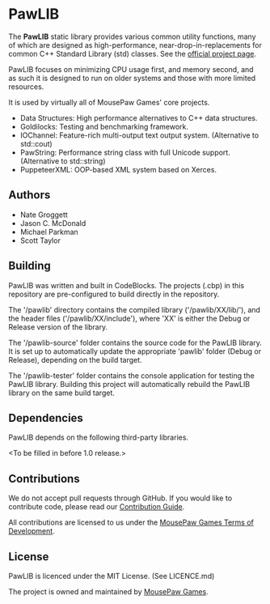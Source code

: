 PawLIB
=====================

The **PawLIB** static library provides various common utility functions,
many of which are designed as high-performance, near-drop-in-replacements
for common C++ Standard Library (std) classes. See the [official project page][1].

PawLIB focuses on minimizing CPU usage first, and memory second, and as
such it is designed to run on older systems and those with more limited
resources.

It is used by virtually all of MousePaw Games' core projects.

 - Data Structures: High performance alternatives to C++ data structures.
 - Goldilocks: Testing and benchmarking framework.
 - IOChannel: Feature-rich multi-output text output system. (Alternative to std::cout)
 - PawString: Performance string class with full Unicode support. (Alternative to std::string)
 - PuppeteerXML: OOP-based XML system based on Xerces.

Authors
-------------
 - Nate Groggett
 - Jason C. McDonald
 - Michael Parkman
 - Scott Taylor

Building
-------------
PawLIB was written and built in CodeBlocks. The projects (.cbp) in this
repository are pre-configured to build directly in the repository.

The '/pawlib' directory contains the compiled library ('/pawlib/XX/lib/'),
and the header files ('/pawlib/XX/include'), where 'XX' is either the
Debug or Release version of the library.

The '/pawlib-source' folder contains the source code for the PawLIB
library. It is set up to automatically update the appropriate 'pawlib'
folder (Debug or Release), depending on the build target.

The '/pawlib-tester' folder contains the console application for testing
the PawLIB library. Building this project will automatically rebuild
the PawLIB library on the same build target.

Dependencies
-------------
PawLIB depends on the following third-party libraries.

<To be filled in before 1.0 release.>

Contributions
-------------
We do not accept pull requests through GitHub.
If you would like to contribute code, please read our
[Contribution Guide][3].

All contributions are licensed to us under the
[MousePaw Games Terms of Development][4].

License
-------------
PawLIB is licenced under the MIT License. (See LICENCE.md)

The project is owned and maintained by [MousePaw Games][2].

[1]: http://www.mousepawgames.com/pawlib
[2]: http://www.mousepawgames.com/opensource
[3]: http://www.mousepawgames.com/opensource#contribute
[4]: http://www.mousepawgames.com/termsofdevelopment

